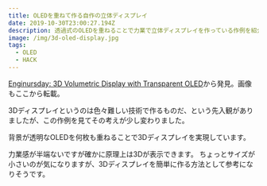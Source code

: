 ```yaml
---
title: OLEDを重ねて作る自作の立体ディスプレイ
date: 2019-10-30T23:00:27.194Z
description: 透過式のOLEDを重ねることで力業で立体ディスプレイを作っている作例を紹介します。
image: /img/3d-oled-display.jpg
tags:
  - OLED
  - HACK
---
```

[Enginursday: 3D Volumetric Display with Transparent OLED](https://www.sparkfun.com/news/2885)から発見。画像もここから転載。

3Dディスプレイというのは色々難しい技術で作るものだ、という先入観がありましたが、この作例を見てその考えが少し変わりました。

背景が透明なOLEDを何枚も重ねることで3Dディスプレイを実現しています。

力業感が半端ないですが確かに原理上は3Dが表示できます。 ちょっとサイズが小さいのが気になりますが、3Dディスプレイを簡単に作る方法として参考になりそうです。
